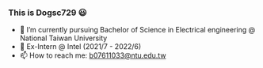 ### This is Dogsc729 😃
- 🌱 I’m currently pursuing Bachelor of Science in Electrical engineering @ National Taiwan University
- 🔭 Ex-Intern @ Intel (2021/7 - 2022/6)
- 📫 How to reach me: b07611033@ntu.edu.tw
<!--
**dogsc729/dogsc729** is a ✨ _special_ ✨ repository because its `README.md` (this file) appears on your GitHub profile.

Here are some ideas to get you started:

- 🔭 I’m currently working on ...
- 🌱 I’m currently learning ...
- 👯 I’m looking to collaborate on ...
- 🤔 I’m looking for help with ...
- 💬 Ask me about ...
- 📫 How to reach me: ...
- 😄 Pronouns: ...
- ⚡ Fun fact: ...
-->
